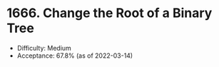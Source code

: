 # 1666. Change the Root of a Binary Tree
- Difficulty: Medium
- Acceptance: 67.8% (as of 2022-03-14)
